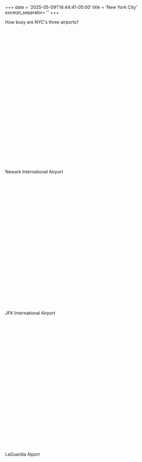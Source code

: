 +++
date = '2025-05-09T14:44:41-05:00'
title = 'New York City'
excerpt_separator= '<!--more-->'
+++

How busy are NYC's three airports?

<div style="min-height:437px" id="datawrapper-vis-ILSUJ"><script type="text/javascript" defer src="https://datawrapper.dwcdn.net/ILSUJ/embed.js" charset="utf-8" data-target="#datawrapper-vis-ILSUJ"></script><noscript><img src="https://datawrapper.dwcdn.net/ILSUJ/full.png" alt="" /></noscript></div>

<!--more-->

Newark International Airport

<div style="min-height:410px" id="datawrapper-vis-WpBu3"><script type="text/javascript" defer src="https://datawrapper.dwcdn.net/WpBu3/embed.js" charset="utf-8" data-target="#datawrapper-vis-WpBu3"></script><noscript><img src="https://datawrapper.dwcdn.net/WpBu3/full.png" alt="" /></noscript></div>


JFK International Airport

<div style="min-height:410px" id="datawrapper-vis-Zgw1T"><script type="text/javascript" defer src="https://datawrapper.dwcdn.net/Zgw1T/embed.js" charset="utf-8" data-target="#datawrapper-vis-Zgw1T"></script><noscript><img src="https://datawrapper.dwcdn.net/Zgw1T/full.png" alt="" /></noscript></div>


LaGuardia Aiport

<div style="min-height:375px" id="datawrapper-vis-IcEtB"><script type="text/javascript" defer src="https://datawrapper.dwcdn.net/IcEtB/embed.js" charset="utf-8" data-target="#datawrapper-vis-IcEtB"></script><noscript><img src="https://datawrapper.dwcdn.net/IcEtB/full.png" alt="" /></noscript></div>
